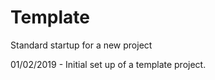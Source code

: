 # Template
Standard startup for a new project

01/02/2019 - Initial set up of a template project.  
